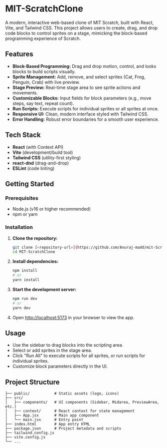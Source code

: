 # MIT-ScratchClone

A modern, interactive web-based clone of MIT Scratch, built with React, Vite, and Tailwind CSS. This project allows users to create, drag, and drop code blocks to control sprites on a stage, mimicking the block-based programming experience of Scratch.

## Features
- **Block-Based Programming:** Drag and drop motion, control, and looks blocks to build scripts visually.
- **Sprite Management:** Add, remove, and select sprites (Cat, Frog, Penguin, Crab) with live preview.
- **Stage Preview:** Real-time stage area to see sprite actions and movements.
- **Customizable Blocks:** Input fields for block parameters (e.g., move steps, say text, repeat count).
- **Run Scripts:** Execute scripts for individual sprites or all sprites at once.
- **Responsive UI:** Clean, modern interface styled with Tailwind CSS.
- **Error Handling:** Robust error boundaries for a smooth user experience.

## Tech Stack
- **React** (with Context API)
- **Vite** (development/build tool)
- **Tailwind CSS** (utility-first styling)
- **react-dnd** (drag-and-drop)
- **ESLint** (code linting)

## Getting Started

### Prerequisites
- Node.js (v16 or higher recommended)
- npm or yarn

### Installation
1. **Clone the repository:**
   ```bash
   git clone [<repository-url>](https://github.com/Anuraj-madd/mit-ScratchClone.git)
   cd MIT-ScratchClone
   ```
2. **Install dependencies:**
   ```bash
   npm install
   # or
   yarn install
   ```
3. **Start the development server:**
   ```bash
   npm run dev
   # or
   yarn dev
   ```
4. Open [http://localhost:5173](http://localhost:5173) in your browser to view the app.

## Usage
- Use the sidebar to drag blocks into the scripting area.
- Select or add sprites in the stage area.
- Click "Run All" to execute scripts for all sprites, or run scripts for individual sprites.
- Customize block parameters directly in the UI.

## Project Structure
```
├── public/           # Static assets (logo, icons)
├── src/
│   ├── components/   # UI components (Sidebar, Midarea, PreviewArea, etc.)
│   ├── context/      # React context for state management
│   ├── App.jsx       # Main app component
│   └── main.jsx      # Entry point
├── index.html        # App entry HTML
├── package.json      # Project metadata and scripts
├── tailwind.config.js
├── vite.config.js
└── ...
```
